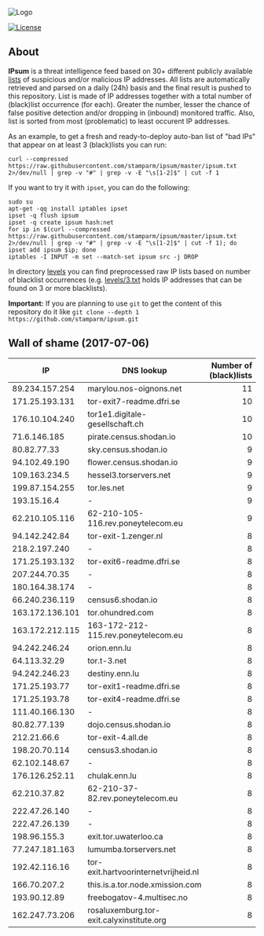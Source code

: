 ![Logo](logo.png)

[![License](https://img.shields.io/badge/license-Public_domain-red.svg)](https://wiki.creativecommons.org/wiki/Public_domain)

About
----

**IPsum** is a threat intelligence feed based on 30+ different publicly available [lists](https://github.com/stamparm/maltrail) of suspicious and/or malicious IP addresses. All lists are automatically retrieved and parsed on a daily (24h) basis and the final result is pushed to this repository. List is made of IP addresses together with a total number of (black)list occurrence (for each). Greater the number, lesser the chance of false positive detection and/or dropping in (inbound) monitored traffic. Also, list is sorted from most (problematic) to least occurent IP addresses.

As an example, to get a fresh and ready-to-deploy auto-ban list of "bad IPs" that appear on at least 3 (black)lists you can run:

```
curl --compressed https://raw.githubusercontent.com/stamparm/ipsum/master/ipsum.txt 2>/dev/null | grep -v "#" | grep -v -E "\s[1-2]$" | cut -f 1
```

If you want to try it with `ipset`, you can do the following:

```
sudo su
apt-get -qq install iptables ipset
ipset -q flush ipsum
ipset -q create ipsum hash:net
for ip in $(curl --compressed https://raw.githubusercontent.com/stamparm/ipsum/master/ipsum.txt 2>/dev/null | grep -v "#" | grep -v -E "\s[1-2]$" | cut -f 1); do ipset add ipsum $ip; done
iptables -I INPUT -m set --match-set ipsum src -j DROP
```

In directory [levels](levels) you can find preprocessed raw IP lists based on number of blacklist occurrences (e.g. [levels/3.txt](levels/3.txt) holds IP addresses that can be found on 3 or more blacklists).

**Important:** If you are planning to use `git` to get the content of this repository do it like `git clone --depth 1 https://github.com/stamparm/ipsum.git`

Wall of shame (2017-07-06)
----

|IP|DNS lookup|Number of (black)lists|
|---|---|--:|
89.234.157.254|marylou.nos-oignons.net|11
171.25.193.131|tor-exit7-readme.dfri.se|10
176.10.104.240|tor1e1.digitale-gesellschaft.ch|10
71.6.146.185|pirate.census.shodan.io|10
80.82.77.33|sky.census.shodan.io|9
94.102.49.190|flower.census.shodan.io|9
109.163.234.5|hessel3.torservers.net|9
199.87.154.255|tor.les.net|9
193.15.16.4|-|9
62.210.105.116|62-210-105-116.rev.poneytelecom.eu|9
94.142.242.84|tor-exit-1.zenger.nl|8
218.2.197.240|-|8
171.25.193.132|tor-exit6-readme.dfri.se|8
207.244.70.35|-|8
180.164.38.174|-|8
66.240.236.119|census6.shodan.io|8
163.172.136.101|tor.ohundred.com|8
163.172.212.115|163-172-212-115.rev.poneytelecom.eu|8
94.242.246.24|orion.enn.lu|8
64.113.32.29|tor.t-3.net|8
94.242.246.23|destiny.enn.lu|8
171.25.193.77|tor-exit1-readme.dfri.se|8
171.25.193.78|tor-exit4-readme.dfri.se|8
111.40.166.130|-|8
80.82.77.139|dojo.census.shodan.io|8
212.21.66.6|tor-exit-4.all.de|8
198.20.70.114|census3.shodan.io|8
62.102.148.67|-|8
176.126.252.11|chulak.enn.lu|8
62.210.37.82|62-210-37-82.rev.poneytelecom.eu|8
222.47.26.140|-|8
222.47.26.139|-|8
198.96.155.3|exit.tor.uwaterloo.ca|8
77.247.181.163|lumumba.torservers.net|8
192.42.116.16|tor-exit.hartvoorinternetvrijheid.nl|8
166.70.207.2|this.is.a.tor.node.xmission.com|8
193.90.12.89|freebogatov-4.multisec.no|8
162.247.73.206|rosaluxemburg.tor-exit.calyxinstitute.org|8
